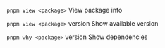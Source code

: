 `pnpm view <package>`
View package info

`pnpm view <package>` version
Show available version

`pnpm why <package>` version
Show dependencies